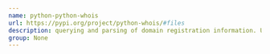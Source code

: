 ```yaml
---
name: python-python-whois
url: https://pypi.org/project/python-whois/#files
description: querying and parsing of domain registration information. URL : https://pypi.org/project/python-whois/#files Groups : None
group: None
---
```

